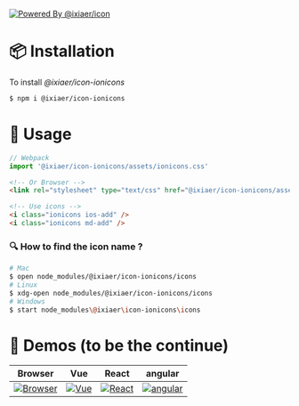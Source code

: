 [![Powered By @ixiaer/icon](https://img.shields.io/github/package-json/dependency-version/ixiaer/icon-ionicons/dev/@ixiaer/icon.svg)](https://www.npmjs.com/package/@ixiaer/icon)

# 📦 Installation

To install *@ixiaer/icon-ionicons*

```bash
$ npm i @ixiaer/icon-ionicons
```

# 💎 Usage

```javascript
// Webpack
import '@ixiaer/icon-ionicons/assets/ionicons.css'
```

```html
<!-- Or Browser -->
<link rel="stylesheet" type="text/css" href="@ixiaer/icon-ionicons/assets/ionicons.css" />
```

```html
<!-- Use icons -->
<i class="ionicons ios-add" />
<i class="ionicons md-add" />
```

### 🔍 How to find the icon name ?

```bash
# Mac
$ open node_modules/@ixiaer/icon-ionicons/icons
# Linux
$ xdg-open node_modules/@ixiaer/icon-ionicons/icons
# Windows
$ start node_modules\@ixiaer\icon-ionicons\icons
```

# 🚸 Demos (to be the continue)

| Browser | Vue | React | angular |
| :---: | :---: | :---: | :---: |
| [![Browser](https://cdn.svgporn.com/logos/chrome.svg)](https://github.com/ixiaer/icon-demos) | [![Vue](https://cdn.svgporn.com/logos/vue.svg)](https://github.com/ixiaer/icon-demos) | [![React](https://cdn.svgporn.com/logos/react.svg)](https://github.com/ixiaer/icon-demos) | [![angular](https://cdn.svgporn.com/logos/angular-icon.svg)](https://github.com/ixiaer/icon-demos) |
